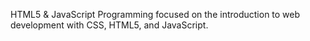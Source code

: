 HTML5 & JavaScript Programming focused on the introduction to web development with CSS, HTML5, and JavaScript.